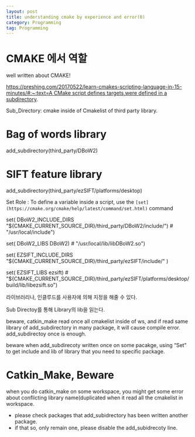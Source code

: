 ```yaml
---
layout: post
title: understanding cmake by experience and error(0)
category: Programming
tag: Programming
---
```


# CMAKE 에서 역할

well written about CMAKE!

[https://preshing.com/20170522/learn-cmakes-scripting-language-in-15-minutes/#:~:text=A CMake script defines targets,were defined in a subdirectory](https://preshing.com/20170522/learn-cmakes-scripting-language-in-15-minutes/#:~:text=A%20CMake%20script%20defines%20targets,were%20defined%20in%20a%20subdirectory).

Sub_Directory: cmake inside of Cmakelist of third party library.

# Bag of words library

add_subdirectory(third_party/DBoW2)

# SIFT feature library

add_subdirectory(third_party/ezSIFT/platforms/desktop)

Set Role : To define a variable inside a script, use the `[set](https://cmake.org/cmake/help/latest/command/set.html)` command

set( DBoW2_INCLUDE_DIRS  "${CMAKE_CURRENT_SOURCE_DIR}/third_party/DBoW2/include/") # "/usr/local/include")

set( DBoW2_LIBS         DBoW2) # "/usr/local/lib/libDBoW2.so")

set( EZSIFT_INCLUDE_DIRS "${CMAKE_CURRENT_SOURCE_DIR}/third_party/ezSIFT/include/" )

set( EZSIFT_LIBS  ezsift) # "${CMAKE_CURRENT_SOURCE_DIR}/third_party/ezSIFT/platforms/desktop/build/lib/libezsift.so")

라이브러리나, 인클루드를 사용자에 의해 지정을 해줄 수 있다.

Sub Directoy를 통해 Library의 lib을 읽는다.

beware, catkin_make read once all cmakelist inside of ws, and if read same library of add_subdirectory in many package, it will cause compile error. add_subdirectoy once is enough.

beware when add_subdirecoty written once on some pacakge,   using “Set” to get include and lib of library that you need to specific package.

# Catkin_Make, Beware

when you do catkin_make on some workspace, you might get some error about conflicting library name(duplicated when it read all the cmakelist in workspace.

- please check  packages that add_subidrectory has been written another package.
- if that so, only remain one, please disable the add_subidrecoty line.
